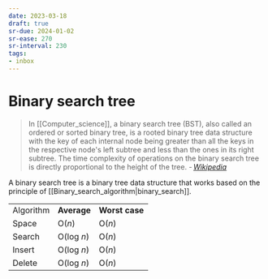 ```yaml
---
date: 2023-03-18
draft: true
sr-due: 2024-01-02
sr-ease: 270
sr-interval: 230
tags:
- inbox
---
```


# Binary search tree

> In [[Computer_science]], a binary search tree (BST), also called an ordered or
> sorted binary tree, is a rooted binary tree data structure with the key of
> each internal node being greater than all the keys in the respective node's
> left subtree and less than the ones in its right subtree. The time complexity
> of operations on the binary search tree is directly proportional to the height
> of the tree.
> - <cite>[Wikipedia](https://en.wikipedia.org/wiki/Binary_search_tree)</cite>

A binary search tree is a binary tree data structure that works based on the
principle of [[Binary_search_algorithm|binary_search]].

|           |             |                |
| --------- | ----------- | -------------- |
| Algorithm | **Average** | **Worst case** |
| Space     | O(_n_)      | O(_n_)         |
| Search    | O(log _n_)  | O(_n_)         |
| Insert    | O(log _n_)  | O(_n_)         |
| Delete    | O(log _n_)  | O(_n_)         |